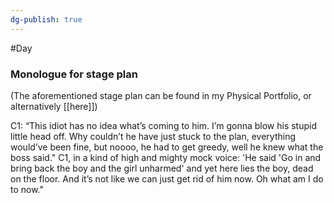 ```yaml
---
dg-publish: true
---
```

#Day 
### Monologue for stage plan
(The aforementioned stage plan can be found in my Physical Portfolio, or alternatively [[here]])

C1: “This idiot has no idea what’s coming to him. I’m gonna blow his stupid little head off. Why couldn’t he have just stuck to the plan, everything would’ve been fine, but noooo, he had to get greedy, well he knew what the boss said."
C1, in a kind of high and mighty mock voice: 'He said 'Go in and bring back the boy and the girl unharmed' and yet here lies the boy, dead on the floor. And it’s not like we can just get rid of him now. Oh what am I do to now."